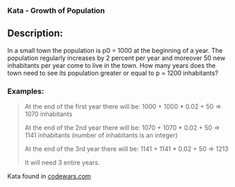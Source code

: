 ### Kata - Growth of Population ###

## Description: ##

In a small town the population is p0 = 1000 at the beginning of a year. 
The population regularly increases by 2 percent per year and moreover 50 new inhabitants per year come to live in the town. 
How many years does the town need to see its population greater or equal to p = 1200 inhabitants?

### Examples: ###
> At the end of the first year there will be: 1000 + 1000 * 0.02 + 50 => 1070 inhabitants
>
> At the end of the 2nd year there will be: 1070 + 1070 * 0.02 + 50 => 1141 inhabitants (number of inhabitants is an integer)
>
> At the end of the 3rd year there will be: 1141 + 1141 * 0.02 + 50 => 1213
>
> It will need 3 entire years.

Kata found in [codewars.com](https://www.codewars.com/kata)
